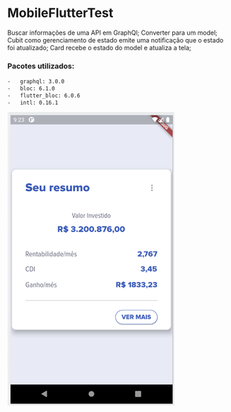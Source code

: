 # MobileFlutterTest
Buscar informações de uma API em GraphQl;
Converter para um model;
Cubit como gerenciamento de estado emite uma notificação que o estado foi atualizado;
Card recebe o estado do model e atualiza a tela;

### Pacotes utilizados:
    -   graphql: 3.0.0
    -   bloc: 6.1.0
    -   flutter_bloc: 6.0.6
    -   intl: 0.16.1

![App Screen](/lib/assets/images/MobileTeste.png)
